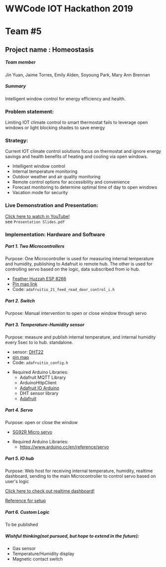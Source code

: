 # WWCode IOT Hackathon 2019
# Team #5

## Project name : Homeostasis

##### Team member

Jin Yuan,
Jaime Torres,
Emily Alden,
Soyoung Park,
Mary Ann Brennan

##### Summary
Intelligent window control for energy efficiency and health.

### Problem statement:
Limiting IOT climate control to smart thermostat fails to leverage open windows or light blocking shades to save energy


### Strategy:
Current IOT climate control solutions focus on thermostat and ignore energy savings and health benefits of heating and cooling via open windows.

- Intelligent window control
- Internal temperature monitoring
- Outdoor weather and air quality monitoring
- Remote control options for accessibility and convenience
- Forecast monitoring to determine optimal time of day to open windows
- Vacation mode for security

### Live Demonstration and Presentation:

[Click here to watch in YouTube!](https://youtu.be/_4IsdoErZgk)  
see `Presentation Slides.pdf`

### Implementation: Hardware and Software
##### Part 1. Two Microcontrollers
Purpose:
One Microcontroller is used for measuring internal temperature and humidity, publishing to Adafruit io remote hub. The other is used for controlling servo based on the logic, data subscribed from io hub.

* [Feather Huzzah ESP 8266](https://www.adafruit.com/product/2821)  
* [Pin map link](https://cdn-learn.adafruit.com/assets/assets/000/046/211/original/Huzzah_ESP8266_Pinout_v1.2.pdf?1504807178)
* Code: `adafruitio_21_feed_read_door_control_i.h`

##### Part 2. Switch
Purpose: Manual intervention to open or close window through servo


##### Part 3. Temperature-Humidity sensor
Purpose:
measure and publish internal temperature, and internal humidity every 5sec to io hub.
standalone.

* sensor: [DHT22](https://www.adafruit.com/product/385)
* [pin map](https://learn.adafruit.com/assets/39485)
* Code: `adafruitio_config.h`
+ Required Arduino Libraries:
   - Adafruit MQTT Library
   - ArduinoHttpClient
   - [Adafruit IO Arduino](https://github.com/adafruit/Adafruit_IO_Arduino)
   - DHT sensor library
   - [Adafruit](https://github.com/adafruit/Adafruit_Sensor)


##### Part 4. Servo
Purpose: open or close the window
* [SG92R Micro servo](https://www.adafruit.com/product/169)
+ Required Arduino Libraries:
   - https://www.arduino.cc/en/reference/servo


##### Part 5. IO hub
Purpose:
Web host for receiving internal temperature, humidity, realtime dashboard, sending to the main Microcontroller to control servo based on user's logic


[Click here to check out realtime dashboard!](io.adafruit.com/mabmierau/freds)

[Reference for setup](https://learn.adafruit.com/remote-control-with-the-huzzah-plus-adafruit-io/arduino-setup)

##### Part 6. Custom Logic

To be published

##### Wishful thinking(not pursued, but hope to extend in the future):

- Gas sensor
- Temperature/Humidity display
- Magnetic contact switch
